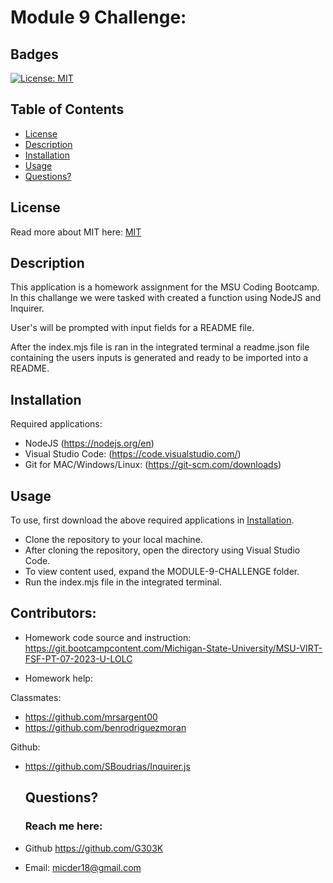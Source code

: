# Module 9 Challenge:

## Badges

[![License: MIT](https://img.shields.io/badge/License-MIT-yellow.svg)](https://opensource.org/licenses/MIT)

## Table of Contents

- [License](#license)
- [Description](#description)
- [Installation](#installation)
- [Usage](#usage)
- [Questions?](#questions)

## License

Read more about MIT here:
[MIT](https://opensource.org/licenses/MIT)

## Description

This application is a homework assignment for the MSU Coding Bootcamp.
In this challange we were tasked with created a function using NodeJS and Inquirer. 

User's will be prompted with input fields for a README file.

After the index.mjs file is ran in the integrated terminal a readme.json file containing the users inputs is generated and ready to be imported into a README.

## Installation

Required applications:
- NodeJS (https://nodejs.org/en)
- Visual Studio Code: (https://code.visualstudio.com/)
- Git for MAC/Windows/Linux: (https://git-scm.com/downloads)

## Usage

To use, first download the above required applications in [Installation](#installation).

- Clone the repository to your local machine.
- After cloning the repository, open the directory using Visual Studio Code.
- To view content used, expand the MODULE-9-CHALLENGE folder.
- Run the index.mjs file in the integrated terminal.

## Contributors:
- Homework code source and instruction: https://git.bootcampcontent.com/Michigan-State-University/MSU-VIRT-FSF-PT-07-2023-U-LOLC

- Homework help: 

Classmates:     
* https://github.com/mrsargent00
* https://github.com/benrodriguezmoran

Github:
* https://github.com/SBoudrias/Inquirer.js

  ## Questions?

  ### Reach me here:

* Github https://github.com/G303K
* Email: micder18@gmail.com
